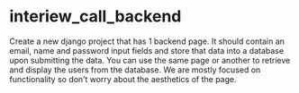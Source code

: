 # interiew_call_backend
Create a new django project that has 1 backend page. It should contain an email, name and password input fields and store that data into a database upon submitting the data. You can use the same page or another to retrieve and display the users from the database. We are mostly focused on functionality so don’t worry about the aesthetics of the page.
